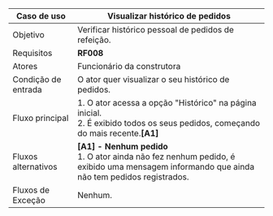 | Caso de uso         | Visualizar histórico de pedidos                                                                                                                                                                                                                                                                                                                                                                                                                                                                                                                                                                                   |
| ------------------- | ------------------------------------------------------------------------------------------------------------------------------------------------------------------------------------------------------------------------------------------------------------------------------------------------------------------------------------------------------------------------------------------------------------------------------------------------------------------------------------------------------------------------------------------------------------------------------------------------- |
| Objetivo            | Verificar histórico pessoal de pedidos de refeição.                                                                                                                                                                                                                                                                                                                                                                                                                                                                                                                                                             |
| Requisitos          | **RF008**                                                                                                                                                                                                                                                                                                                                                                                                                                                                                                                                                                             |
| Atores              | Funcionário da construtora                                                                                                                                                                                                                                                                                                                                                                                                                                                                                                                                                                        |
| Condição de entrada | O ator quer visualizar o seu histórico de pedidos.                                                                                                                                                                                                                                                                                                                                                                                                                                                                                                                                               |
| Fluxo principal     | 1. O ator acessa a opção "Histórico" na página inicial. <br> 2. É exibido todos os seus pedidos, começando do mais recente.**[A1]** <br> 
| Fluxos alternativos | **[A1] - Nenhum pedido** <br> 1. O ator ainda não fez nenhum pedido, é exibido uma mensagem informando que ainda não tem pedidos registrados.                                                                                                                                                                                                                                                                                                                                     |
| Fluxos de Exceção   | Nenhum.                                                                                                                                                                                                                                                                                                                           |
